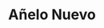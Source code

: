 ---
thumbnail: /images/architects-and-developers/portfolio/anelo-nuevo/thumbnail.jpg
title: Añelo Nuevo
credit: 4L Arquitectura
order: 1
slides:
  - image: /images/architects-and-developers/portfolio/anelo-nuevo/slide-1.jpg
    proportion: video
  - image: /images/architects-and-developers/portfolio/anelo-nuevo/slide-2.jpg
    proportion: video
  - image: /images/architects-and-developers/portfolio/anelo-nuevo/slide-3.jpg
    proportion: video
  - image: /images/architects-and-developers/portfolio/anelo-nuevo/slide-4.jpg
    proportion: video
---